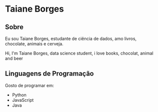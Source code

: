 # Taiane Borges

## Sobre

Eu sou Taiane Borges, estudante de ciência de dados, amo livros, chocolate, animais e cerveja.

Hi, I'm Taiane Borges, data science student, i love books, chocolat, animal and beer

## Linguagens de Programação

Gosto de programar em:

- Python
- JavaScript
- Java